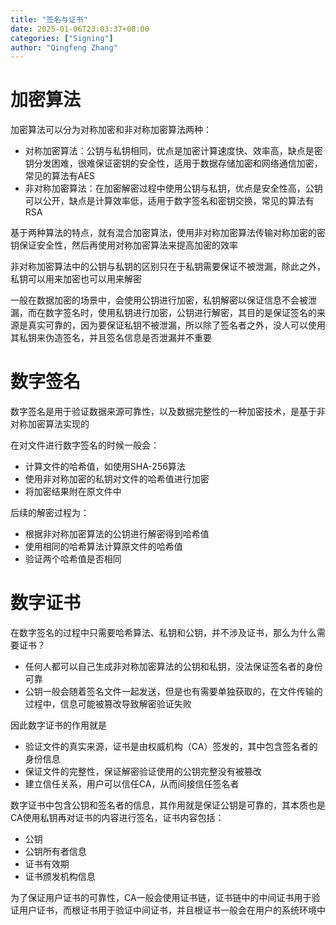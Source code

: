```yaml
---
title: "签名与证书"
date: 2025-01-06T23:03:37+08:00
categories: ["Signing"]
author: "Qingfeng Zhang"
---
```


# 加密算法

加密算法可以分为对称加密和非对称加密算法两种：
- 对称加密算法：公钥与私钥相同，优点是加密计算速度快、效率高，缺点是密钥分发困难，很难保证密钥的安全性，适用于数据存储加密和网络通信加密，常见的算法有AES
- 非对称加密算法：在加密解密过程中使用公钥与私钥，优点是安全性高，公钥可以公开，缺点是计算效率低，适用于数字签名和密钥交换，常见的算法有RSA

基于两种算法的特点，就有混合加密算法，使用非对称加密算法传输对称加密的密钥保证安全性，然后再使用对称加密算法来提高加密的效率

非对称加密算法中的公钥与私钥的区别只在于私钥需要保证不被泄漏，除此之外，私钥可以用来加密也可以用来解密

一般在数据加密的场景中，会使用公钥进行加密，私钥解密以保证信息不会被泄漏，而在数字签名时，使用私钥进行加密，公钥进行解密，其目的是保证签名的来源是真实可靠的，因为要保证私钥不被泄漏，所以除了签名者之外，没人可以使用其私钥来伪造签名，并且签名信息是否泄漏并不重要

# 数字签名

数字签名是用于验证数据来源可靠性，以及数据完整性的一种加密技术，是基于非对称加密算法实现的

在对文件进行数字签名的时候一般会：
- 计算文件的哈希值，如使用SHA-256算法
- 使用非对称加密的私钥对文件的哈希值进行加密
- 将加密结果附在原文件中

后续的解密过程为：
- 根据非对称加密算法的公钥进行解密得到哈希值
- 使用相同的哈希算法计算原文件的哈希值
- 验证两个哈希值是否相同

# 数字证书

在数字签名的过程中只需要哈希算法、私钥和公钥，并不涉及证书，那么为什么需要证书？

- 任何人都可以自己生成非对称加密算法的公钥和私钥，没法保证签名者的身份可靠
- 公钥一般会随着签名文件一起发送，但是也有需要单独获取的，在文件传输的过程中，信息可能被篡改导致解密验证失败

因此数字证书的作用就是

- 验证文件的真实来源，证书是由权威机构（CA）签发的，其中包含签名者的身份信息
- 保证文件的完整性，保证解密验证使用的公钥完整没有被篡改
- 建立信任关系，用户可以信任CA，从而间接信任签名者

数字证书中包含公钥和签名者的信息，其作用就是保证公钥是可靠的，其本质也是CA使用私钥再对证书的内容进行签名，证书内容包括：

- 公钥
- 公钥所有者信息
- 证书有效期
- 证书颁发机构信息

为了保证用户证书的可靠性，CA一般会使用证书链，证书链中的中间证书用于验证用户证书，而根证书用于验证中间证书，并且根证书一般会在用户的系统环境中